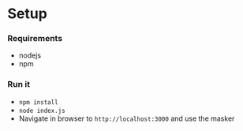 # Setup

### Requirements

- nodejs
- npm

### Run it
- `npm install`
- `node index.js`
- Navigate in browser to `http://localhost:3000` and use the masker
